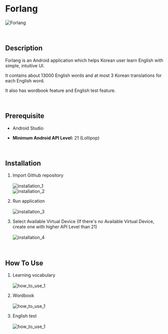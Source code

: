 Forlang
==========

![Forlang](https://user-images.githubusercontent.com/33472400/71341894-8b477d00-259e-11ea-99b9-c100f6e66344.png)

</br>

Description
----------

Forlang is an Android application which helps Korean user learn English with simple, intuitive UI.  

It contains about 13000 English words and at most 3 Korean translations for each English word.  

It also has wordbook feature and English test feature.  

</br>

Prerequisite
----------

- Android Studio

- **Minimum Android API Level:** 21 (Lollipop)  

</br>

Installation
----------

1. Import Github repository\
\
![installation_1](https://user-images.githubusercontent.com/33472400/71342137-4112cb80-259f-11ea-9d1a-e5850005e41f.png)  
![installation_2](https://user-images.githubusercontent.com/33472400/71342667-c77bdd00-25a0-11ea-8dfd-be67966ea258.png)

2. Run application\
\
![installation_3](https://user-images.githubusercontent.com/33472400/71342776-19bcfe00-25a1-11ea-8292-73ed62aec30d.png)

3. Select Available Virtual Device (If there's no Available Virtual Device, create one with higher API Level than 21)\
\
![installation_4](https://user-images.githubusercontent.com/33472400/71342967-a667bc00-25a1-11ea-9ea3-8c84743aa0f7.png)

</br>

How To Use
----------

1. Learning vocabulary\
\
![how_to_use_1](https://media.giphy.com/media/XyOJZ6JLkPr0mG4Y1o/giphy.gif)

2. Wordbook\
\
![how_to_use_1](https://media.giphy.com/media/H8LLNArbFsFXW185Sk/giphy.gif)

1. English test\
\
![how_to_use_1](https://media.giphy.com/media/kBZQOh4MrL15xhSOtc/giphy.gif)
